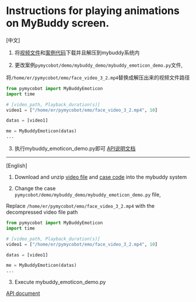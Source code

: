 # Instructions for playing animations on MyBuddy screen.
[中文]
1. 将[视频文件](emoticon.zip)和[案例代码](./mybuddy_emoticon_demo.py)下载并且解压到mybuddy系统内

2. 更改案例`pymycobot/demo/mybuddy_demo/mybuddy_emoticon_demo.py`文件,

将`/home/er/pymycobot/emo/face_video_3_2.mp4`替换成解压出来的视频文件路径
```python
from pymycobot import MyBuddyEmoticon
import time

# [video_path, Playback_duration(s)]
video1 = ["/home/er/pymycobot/emo/face_video_3_2.mp4", 10]

datas = [video1]

me = MyBuddyEmoticon(datas)
...
```
3. 执行mybuddy_emoticon_demo.py即可
    [API说明文档](../../docs/mybuddy_emoticon.md)
---
[English]
1. Download and unzip [video file](emoticon.zip) and [case code](./mybuddy_emoticon_demo.py) into the mybuddy system

2. Change the case `pymycobot/demo/mybuddy_demo/mybuddy_emoticon_demo.py` file,

Replace `/home/er/pymycobot/emo/face_video_3_2.mp4` with the decompressed video file path
```python
from pymycobot import MyBuddyEmoticon
import time

# [video_path, Playback_duration(s)]
video1 = ["/home/er/pymycobot/emo/face_video_3_2.mp4", 10]

datas = [video1]

me = MyBuddyEmoticon(datas)
...
```
3. Execute mybuddy_emoticon_demo.py

[API document](../../docs/mybuddy_emoticon.md)
